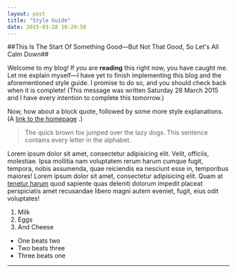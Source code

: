 ```yaml
---
layout: post
title: "Style Guide"
date: 2015-03-28 10:29:58
---
```


##This Is The Start Of Something Good—But Not That Good, So Let's All Calm Down##

Welcome to my blog! If *you* are **reading** this right now, you have caught me. Let me explain myself—I have yet to finish implementing this blog and the aforementioned style guide. I promise to do so, and you should check back when it is complete! (This message was written Saturday 28 March 2015 and I have every intention to complete this tomorrow.)

Now, how about a block quote, followed by some more style explanations. (A [link to the homepage](http://thomasmeagher.com "home") .)

>The quick brown fox jumped over the lazy dogs. This sentence contains every letter in the alphabet.

Lorem ipsum dolor sit amet, consectetur adipisicing elit. Velit, officiis, molestiae. Ipsa mollitia nam voluptatem rerum harum cumque fugit, tempora, nobis assumenda, quae reiciendis ea nesciunt esse in, temporibus maiores! Lorem ipsum dolor sit amet, consectetur adipisicing elit. Quam at [tenetur harum]("hmmm") quod sapiente quas deleniti dolorum impedit placeat perspiciatis amet recusandae libero magni autem eveniet, fugit, eius odit voluptates!

1. Milk
2. Eggs
3. And Cheese

- One beats two
- Two beats three
- Three beats one

***